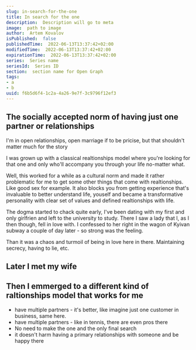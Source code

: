 ```yaml
---
slug: in-search-for-the-one
title: In search for the one
description:  Description will go to meta
image:  path to image
author:  Artem Kovalov
isPublished:  false
publishedTime:  2022-06-13T13:37:42+02:00
modifiedTime:  2022-06-13T13:37:42+02:00
expirationTime:  2022-06-13T13:37:42+02:00
series:  Series name
seriesId:  Series ID
section:  section name for Open Graph
tags:
- a
- b
uuid: f6b5d6f4-1c2a-4a26-9e7f-3c9796f12ef3
---
```


## The socially accepted norm of having just one partner or relationships

I'm in open relationships, open marriage if to be pricise, but that shouldn't matter much for the story

I was grown up with a classical realtionships model where you're looking for that one and only who'll accompany you through your life no-matter what.

Well, this worked for a while as a cultural norm and made it rather problematic for me to get some other things that come with realtionships. Like good sex for example.
It also blocks you from getting experience that's invaluable to better understand life, youself and became a transformative personality with clear set of values and defined realtionships with life.

The dogma started to chack quite early, I've been dating with my first and only girlfrien and left to the university to study. There I saw a lady that I, as I then though, fell in love with.
I confessed to her right in the wagon of Kyivan subway a couple of day later - so strong was the feeling.

Than it was a chaos and turmoil of being in love here in there. Maintaining secrecy, having to lie, etc.


## Later I met my wife

## Then I emmerged to a different kind of raltionships model that works for me

- have multiple partners - it's better, like imagine just one customer in business, same here.
- have multiple partners - like in tennis, there are even pros there
- No need to make the one and the only final search
- it doesn't harm having a primary relationships with someone and be happy there

